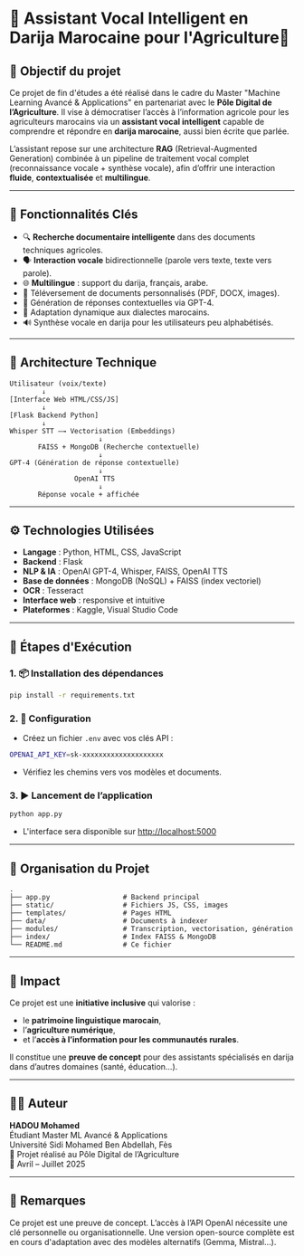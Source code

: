 
# 🧠 Assistant Vocal Intelligent en Darija Marocaine pour l'Agriculture🌾

## 🎯 Objectif du projet

Ce projet de fin d'études a été réalisé dans le cadre du Master "Machine Learning Avancé & Applications" en partenariat avec le **Pôle Digital de l’Agriculture**. Il vise à démocratiser l’accès à l’information agricole pour les agriculteurs marocains via un **assistant vocal intelligent** capable de comprendre et répondre en **darija marocaine**, aussi bien écrite que parlée.

L’assistant repose sur une architecture **RAG** (Retrieval-Augmented Generation) combinée à un pipeline de traitement vocal complet (reconnaissance vocale + synthèse vocale), afin d’offrir une interaction **fluide**, **contextualisée** et **multilingue**.

---

## 🚀 Fonctionnalités Clés

- 🔍 **Recherche documentaire intelligente** dans des documents techniques agricoles.
- 🗣️ **Interaction vocale** bidirectionnelle (parole vers texte, texte vers parole).
- 🌐 **Multilingue** : support du darija, français, arabe.
- 📄 Téléversement de documents personnalisés (PDF, DOCX, images).
- 🤖 Génération de réponses contextuelles via GPT-4.
- 🧠 Adaptation dynamique aux dialectes marocains.
- 🔊 Synthèse vocale en darija pour les utilisateurs peu alphabétisés.

---

## 🧱 Architecture Technique

```
Utilisateur (voix/texte)
        ↓
[Interface Web HTML/CSS/JS]
        ↓
[Flask Backend Python]
        ↓
Whisper STT —→ Vectorisation (Embeddings)
                      ↓
       FAISS + MongoDB (Recherche contextuelle)
                      ↓
GPT-4 (Génération de réponse contextuelle)
                      ↓
                OpenAI TTS
                      ↓
       Réponse vocale + affichée
```

---

## ⚙️ Technologies Utilisées

- **Langage** : Python, HTML, CSS, JavaScript
- **Backend** : Flask
- **NLP & IA** : OpenAI GPT-4, Whisper, FAISS, OpenAI TTS
- **Base de données** : MongoDB (NoSQL) + FAISS (index vectoriel)
- **OCR** : Tesseract
- **Interface web** : responsive et intuitive
- **Plateformes** : Kaggle, Visual Studio Code

---

## 🧪 Étapes d'Exécution

### 1. 📦 Installation des dépendances

```bash
pip install -r requirements.txt
```

### 2. 🔧 Configuration

- Créez un fichier `.env` avec vos clés API :
```bash
OPENAI_API_KEY=sk-xxxxxxxxxxxxxxxxxxxx
```

- Vérifiez les chemins vers vos modèles et documents.

### 3. ▶️ Lancement de l’application

```bash
python app.py
```

- L'interface sera disponible sur [http://localhost:5000](http://localhost:5000)

---

## 📁 Organisation du Projet

```
.
├── app.py                  # Backend principal
├── static/                 # Fichiers JS, CSS, images
├── templates/              # Pages HTML
├── data/                   # Documents à indexer
├── modules/                # Transcription, vectorisation, génération
├── index/                  # Index FAISS & MongoDB
└── README.md               # Ce fichier
```

---

## 📣 Impact

Ce projet est une **initiative inclusive** qui valorise :
- le **patrimoine linguistique marocain**,
- l’**agriculture numérique**,
- et l’**accès à l’information pour les communautés rurales**.

Il constitue une **preuve de concept** pour des assistants spécialisés en darija dans d’autres domaines (santé, éducation...).

---

## 👨‍💻 Auteur

**HADOU Mohamed**  
Étudiant Master ML Avancé & Applications  
Université Sidi Mohamed Ben Abdellah, Fès  
📍 Projet réalisé au Pôle Digital de l’Agriculture  
📆 Avril – Juillet 2025  

---


## 📌 Remarques

Ce projet est une preuve de concept. L’accès à l’API OpenAI nécessite une clé personnelle ou organisationnelle. Une version open-source complète est en cours d'adaptation avec des modèles alternatifs (Gemma, Mistral...).

